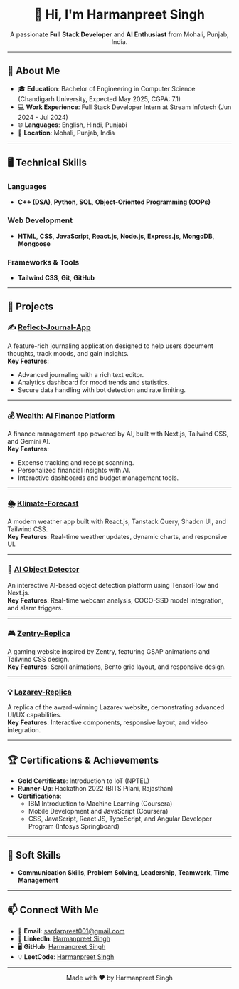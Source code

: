 <h1 align="center">👋 Hi, I'm Harmanpreet Singh</h1>
<p align="center">
  A passionate <b>Full Stack Developer</b> and <b>AI Enthusiast</b> from Mohali, Punjab, India.
</p>

---

## 📌 About Me

- 🎓 **Education**: Bachelor of Engineering in Computer Science (Chandigarh University, Expected May 2025, CGPA: 7.1)
- 💻 **Work Experience**: Full Stack Developer Intern at Stream Infotech (Jun 2024 - Jul 2024)
- 🌐 **Languages**: English, Hindi, Punjabi
- 📍 **Location**: Mohali, Punjab, India

---

## 🖥️ Technical Skills

### Languages
- **C++ (DSA)**, **Python**, **SQL**, **Object-Oriented Programming (OOPs)**

### Web Development
- **HTML**, **CSS**, **JavaScript**, **React.js**, **Node.js**, **Express.js**, **MongoDB**, **Mongoose**

### Frameworks & Tools
- **Tailwind CSS**, **Git**, **GitHub**

---

## 🚀 Projects

### ✍️ **[Reflect-Journal-App](https://github.com/your-username/reflect-journal-app)**
A feature-rich journaling application designed to help users document thoughts, track moods, and gain insights.  
**Key Features**:  
- Advanced journaling with a rich text editor.  
- Analytics dashboard for mood trends and statistics.  
- Secure data handling with bot detection and rate limiting.

---

### 💰 **[Wealth: AI Finance Platform](https://github.com/your-username/ai-finance-platform)**
A finance management app powered by AI, built with Next.js, Tailwind CSS, and Gemini AI.  
**Key Features**:  
- Expense tracking and receipt scanning.  
- Personalized financial insights with AI.  
- Interactive dashboards and budget management tools.

---

### 🌦️ **[Klimate-Forecast](https://github.com/your-username/klimate-forecast)**
A modern weather app built with React.js, Tanstack Query, Shadcn UI, and Tailwind CSS.  
**Key Features**: Real-time weather updates, dynamic charts, and responsive UI.

---

### 🤖 **[AI Object Detector](https://github.com/your-username/ai-object-detector)**
An interactive AI-based object detection platform using TensorFlow and Next.js.  
**Key Features**: Real-time webcam analysis, COCO-SSD model integration, and alarm triggers.

---

### 🎮 **[Zentry-Replica](https://github.com/your-username/zentry-replica)**
A gaming website inspired by Zentry, featuring GSAP animations and Tailwind CSS design.  
**Key Features**: Scroll animations, Bento grid layout, and responsive design.

---

### 💡 **[Lazarev-Replica](https://github.com/your-username/lazarev-replica)**
A replica of the award-winning Lazarev website, demonstrating advanced UI/UX capabilities.  
**Key Features**: Interactive components, responsive layout, and video integration.

---

## 🏆 Certifications & Achievements

- **Gold Certificate**: Introduction to IoT (NPTEL)
- **Runner-Up**: Hackathon 2022 (BITS Pilani, Rajasthan)
- **Certifications**:
  - IBM Introduction to Machine Learning (Coursera)
  - Mobile Development and JavaScript (Coursera)
  - CSS, JavaScript, React JS, TypeScript, and Angular Developer Program (Infosys Springboard)

---

## 🧩 Soft Skills

- **Communication Skills**, **Problem Solving**, **Leadership**, **Teamwork**, **Time Management**

---

## 📫 Connect With Me

- 📧 **Email**: [sardarpreet001@gmail.com](mailto:sardarpreet001@gmail.com)
- 💼 **LinkedIn**: [Harmanpreet Singh](https://linkedin.com/in/harmansingh001)
- 🖥️ **GitHub**: [Harmanpreet Singh](https://github.com/HarmanSingh001)
- 💡 **LeetCode**: [Harmanpreet Singh](https://leetcode.com/u/HarmanSingh_001/)

---

<p align="center">
  Made with ❤️ by Harmanpreet Singh
</p>

